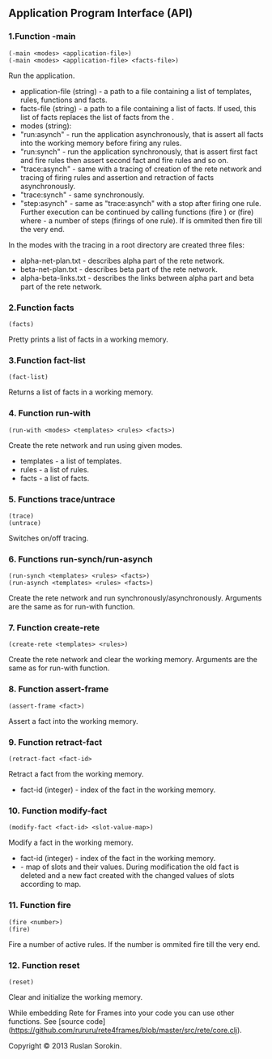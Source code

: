 ## Application Program Interface (API) ##

### 1.Function -main ###
```
(-main <modes> <application-file>)
(-main <modes> <application-file> <facts-file>)
```
Run the application. 
- application-file (string) - a path to a file containing a list of templates, rules, functions and facts.
- facts-file (string) - a path to a file containing a list of facts. If used, this list of facts replaces the list of facts from the <application-file>.
- modes (string):
- "run:asynch" - run the application asynchronously, that is assert all facts into the working memory before firing any rules. 
- "run:synch"  - run the application synchronously, that is assert first fact and fire rules then assert second fact and fire rules and so on.
- "trace:asynch" - same with a tracing of creation of the rete network and tracing of firing rules and assertion and retraction of facts asynchronously.
- "trace:synch"  - same synchronously.
- "step:asynch"  - same as "trace:asynch" with a stop after firing one rule. Further execution can be continued by calling functions (fire <n>) or (fire) where <n> - a number of steps (firings of one rule). If <n> is ommited then fire till the very end.
	
In the modes with the tracing in a root directory are created three files:
	
- alpha-net-plan.txt	 - describes alpha part of the rete network.
- beta-net-plan.txt	 - describes beta part of the rete network.
- alpha-beta-links.txt - describes the links between alpha part and beta part of the rete network.
	
### 2.Function facts ###
```
(facts)
```
Pretty prints a list of facts in a working memory.

### 3.Function fact-list ###
```
(fact-list)
```
Returns a list of facts in a working memory.

### 4. Function run-with ###
```
(run-with <modes> <templates> <rules> <facts>)
```
Create the rete network and run using given modes.
- templates - a list of templates.
- rules - a list of rules.
- facts - a list of facts.

### 5. Functions trace/untrace ###
```
(trace)
(untrace)
```
Switches on/off tracing.

### 6. Functions run-synch/run-asynch ###
```
(run-synch <templates> <rules> <facts>)
(run-asynch <templates> <rules> <facts>)
```
Create the rete network and run synchronously/asynchronously.
Arguments are the same as for run-with function.

### 7. Function create-rete ###
```
(create-rete <templates> <rules>)
```
Create the rete network and clear the working memory.
Arguments are the same as for run-with function.

### 8. Function assert-frame ###
```
(assert-frame <fact>)
```
Assert a fact into the working memory.

### 9. Function retract-fact ###
```
(retract-fact <fact-id>
```
Retract a fact from the working memory.
- fact-id (integer) - index of the fact in the working memory.

### 10. Function modify-fact ###
```
(modify-fact <fact-id> <slot-value-map>)
```
Modify a fact in the working memory.
- fact-id (integer) - index of the fact in the working memory.
- <slot-value-map> - map of slots and their values.
During modification the old fact is deleted and a new fact created with the changed values ​​of slots according to map.

### 11. Function fire ###
```
(fire <number>)
(fire)
```
Fire a number of active rules. If the number is ommited fire till the very end.

### 12. Function reset ###
```
(reset)
```
Clear and initialize the working memory.

While embedding Rete for Frames into your code you can use other functions. See [source code] (https://github.com/rururu/rete4frames/blob/master/src/rete/core.clj).

Copyright © 2013 Ruslan Sorokin.
